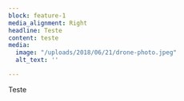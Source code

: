 ```yaml
---
block: feature-1
media_alignment: Right
headline: Teste
content: teste
media:
  image: "/uploads/2018/06/21/drone-photo.jpeg"
  alt_text: ''

---
```

Teste